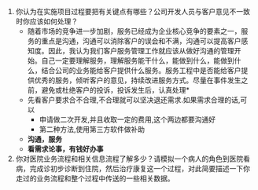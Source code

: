 1. 你认为在实施项目过程要把有关键点有哪些？公司开发人员与客户意见不一致时你应该如何处理？
    + 随着市场的竞争进一步加剧，服务已经成为企业核心竞争的要素之一，服务的重点是沟通，沟通可以消除客户的误会和不满，沟通可以提高客户感知度。因此，我认为我们客户服务管理工作就应该从做好沟通的管理开始。自己一定要理解服务，理解服务能干什么，能做到什么，能做到什么，结合公司的业务能给客户提供什么服务。服务工程中是否能给客户提供优秀的服务，倾听客户的意见，持续改进服务方式。尽量在事件发生之前，避免或杜绝客户的投诉，投诉发生后，认真处理*
    + 先看客户要求合不合理,不合理就可以坚决退还需求.如果需求合理的话,可以
        + 申请做二次开发,并且收取一定的费用,这个两边都要沟通好
        + 第二种方法,使用第三方软件做补助
    * **沟通，服务**
    * **看需求论事，有钱好办事**
2. 你对医院业务流程和相关信息流程了解多少？请模拟一个病人的角色到医院看病，完成诊初步诊断到住院，然后治疗康复这一个过程，对此简要描述一下你走过的业务流程和整个过程中传送的一些相关数据。